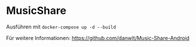 # MusicShare

Ausführen mit ```docker-compose up -d --build```

Für weitere Informationen: https://github.com/danwlt/Music-Share-Android